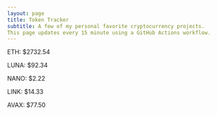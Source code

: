 ```yaml
---
layout: page
title: Token Tracker
subtitle: A few of my personal favorite cryptocurrency projects.
This page updates every 15 minute using a GitHub Actions workflow.
---
```


<!--BEGINCRYPTOINPUT-->
ETH: $2732.54

LUNA: $92.34

NANO: $2.22

LINK: $14.33

AVAX: $77.50

<!--ENDCRYPTOINPUT-->
